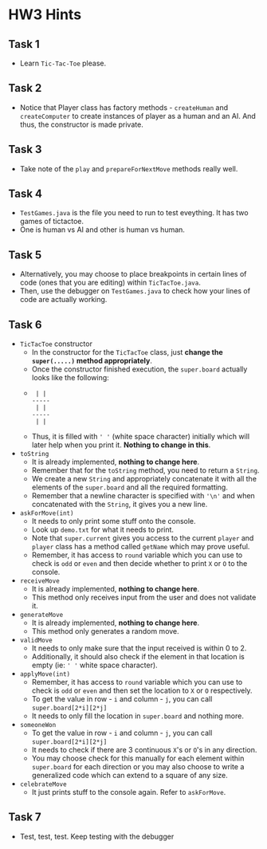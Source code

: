# HW3 Hints

## Task 1
- Learn `Tic-Tac-Toe` please.

## Task 2
- Notice that Player class has factory methods - `createHuman` and `createComputer` to create instances of player as a human and an AI. And thus, the constructor is made private.

## Task 3
- Take note of the `play` and `prepareForNextMove` methods really well.

## Task 4
- `TestGames.java` is the file you need to run to test eveything. It has two games of tictactoe.
- One is human vs AI and other is human vs human.

## Task 5
- Alternatively, you may choose to place breakpoints in certain lines of code (ones that you are editing) within `TicTacToe.java`.
- Then, use the debugger on `TestGames.java` to check how your lines of code are actually working.

## Task 6
- `TicTacToe` constructor
  - In the constructor for the `TicTacToe` class, just **change the `super(.....)` method appropriately**.
  - Once the constructor finished execution, the `super.board` actually looks like the following:
  - ```
     | | 
    -----
     | |
    -----
     | | 
    ```
  - Thus, it is filled with `' '` (white space character) initially which will later help when you print it. **Nothing to change in this**.
- `toString`
  - It is already implemented, **nothing to change here**.
  - Remember that for the `toString` method, you need to return a `String`.
  - We create a new `String` and appropriately concatenate it with all the elements of the `super.board` and all the required formatting.
  - Remember that a newline character is specified with `'\n'` and when concatenated with the `String`, it gives you a new line.
- `askForMove(int)`
  - It needs to only print some stuff onto the console.
  - Look up `demo.txt` for what it needs to print.
  - Note that `super.current` gives you access to the current `player` and `player` class has a method called `getName` which may prove useful.
  - Remember, it has access to `round` variable which you can use to check is `odd` or `even` and then decide whether to print `X` or `O` to the console.
- `receiveMove`
  - It is already implemented, **nothing to change here**.
  - This method only receives input from the user and does not validate it.
- `generateMove`
  - It is already implemented, **nothing to change here**.
  - This method only generates a random move.
- `validMove`
  - It needs to only make sure that the input received is within 0 to 2.
  - Additionally, it should also check if the element in that location is empty (ie: `' '` white space character).
- `applyMove(int)`
  - Remember, it has access to `round` variable which you can use to check is `odd` or `even` and then set the location to `X` or `O` respectively.
  - To get the value in row - `i` and column - `j`, you can call `super.board[2*i][2*j]`
  - It needs to only fill the location in `super.board` and nothing more.
- `someoneWon`
  - To get the value in row - `i` and column - `j`, you can call `super.board[2*i][2*j]`
  - It needs to check if there are 3 continuous `X`'s or `O`'s in any direction.
  - You may choose check for this manually for each element within `super.board` for each direction or you may also choose to write a generalized code which can extend to a square of any size.
- `celebrateMove`
  - It just prints stuff to the console again. Refer to `askForMove`.
  
## Task 7
- Test, test, test. Keep testing with the debugger
